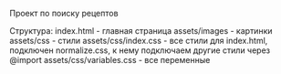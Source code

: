 Проект по поиску рецептов

Структура:
index.html - главная страница
assets/images - картинки
assets/css - стили
assets/css/index.css - все стили для index.html, подключен normalize.css, к нему подключаем другие стили через @import
assets/css/variables.css - все переменные
